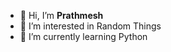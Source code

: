 - 👋 Hi, I’m **Prathmesh**
- 👀 I’m interested in Random Things
- 🌱 I’m currently learning Python

<!---
prathmesh-code/prathmesh-code is a ✨ special ✨ repository because its `README.md` (this file) appears on your GitHub profile.
You can click the Preview link to take a look at your changes.
--->
